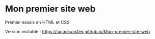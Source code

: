 # Mon premier site web
Premier essais en HTML et CSS

Version visitable : https://lucaskunstler.github.io/Mon-premier-site-web
